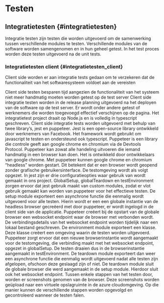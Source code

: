 # Testen
## Integratietesten {#integratietesten}
Integratie testen zijn testen die worden uitgevoerd om de samenwerking tussen verschillende modules te testen. Verschillende modules van de software worden samengenomen en in hun geheel getest. In het test proces worden deze testen uitgevoerd na de unit tests. 
### Integratietesten client {#integratietesten_client}
Client side worden er aan integratie tests gedaan om te verzekeren dat de functionaliteit van het softwaresysteem voldoet aan de vereisten

Client side testen besparen tijd aangezien de functionaliteit van het systeem niet meer handmatig moeten worden getest op de test server
Client side integratie testen worden in de release planning uitgevoerd na het deployen van de software op de test server.
Er wordt onder andere getest of werknemers die worden toegevoegd effectief verschijnen op de pagina.
Het integratietest project draait op Node.js en is volledig in typescript geschreven.
Client side integratie tests worden uitgevoerd met behulp van twee library’s, jest en puppeteer. Jest is een open-source library ontwikkeld door werknemers van Facebook. Het framework wordt gebruikt om javascript te testen en ondersteund ook typescript.
Puppeteer is een library die controle geeft aan google chrome en chromium via de Devtools Protocol. Puppeteer kan zowat alle handeling uitvoeren die iemand handmatig in een browser kan doen. Het is ontwikkeld door ontwikkelaars van google chrome. Met puppeteer kunnen google chrome en chromium “headless” worden gestart. Dit betekent dat er een browser wordt geopend zonder grafische gebruikersinterface.
De testomgeving wordt als volgt opgezet. 
In jest zijn er drie configuratieopties waar gebruik van wordt gemaakt in ons project. GlobalSetup, globalTeardown en testEnvironment zorgen ervoor dat jest gebruik maakt van custom modules, zodat er vlot gebruik gemaakt kan worden van puppeteer voor het effectieve testen.
 De setup module exporteert een asynchrone functie die eenmalig wordt uitgevoerd voor alle testen. Hierin wordt er een een globale instantie van de headless browser gecreëerd met door puppeteer, er wordt ingelogd in de client side van de applicatie. Puppeteer creëert bij de opstart van de globale browser een websocket endpoint waar de browser met verbonden wordt. De verbindingsdetails van het websocket endpoint worden tijdelijk naar een lokaal bestand geschreven.
De environment module exporteert een klasse. Deze klasse creëert een omgeving waarin de testen worden uitgevoerd. Puppeteer zorgt ervoor dat een nieuwe browserinstantie wordt aangemaakt voor de testomgeving, die verbinding maakt met het websocket endpoint, opgezet in globalSetup. De testen draaien dus in de browserinstantie aangemaakt in testEnvironment.
De teardown module exporteert dan weer een asynchrone functie die eenmalig wordt uitgevoerd nadat alle testen zijn afgelopen, ofschoon deze geslaagd zijn of niet. De teardown module sluit de globale browser die werd aangemaakt in de setup module. Hierdoor sluit ook het websocket endpoint.
Tussen enkele stappen van het testen door, worden er screenshots genomen van de browser. Deze screenshots worden geüpload naar een virtuele opslagruimte in de azure cloudomgeving. Op die manier kunnen de verschillende stappen worden opgevolgd en gecontroleerd wanneer de testen falen.
